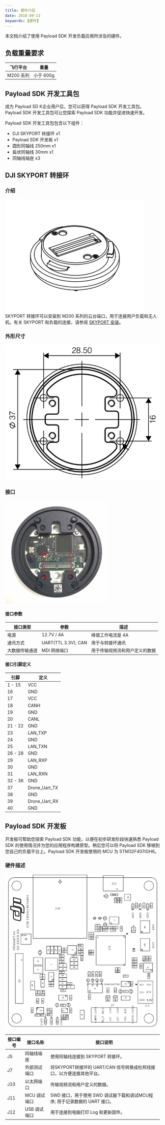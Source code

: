 ```yaml
---
title: 硬件介绍
date: 2018-09-13
keywords: [硬件]
---
```


本文档介绍了使用 Payload SDK 开发负载应用所涉及的硬件。

## 负载重量要求
<table id="t01">
  <thead>
    <tr>
      <th>飞行平台</th>
      <th>重量</th>
    </tr>
  </thead>
  <tbody>
    <tr>
      <td>M200 系列</td>
      <td>小于 600g</td>     
    </tr>
  </tbody>
</table>

## Payload SDK 开发工具包
成为 Payload SD K企业用户后，您可以获得 Payload SDK 开发工具包。Payload SDK 开发工具包可让您探索 Payload SDK 功能并促进快速开发。 

Payload SDK 开发工具包包含以下组件：

- DJI SKYPORT 转接环  x1
- Payload SDK 开发板  x1
- 圆形同轴线 250mm  x1
- 扁状同轴线 30mm  x1
- 同轴线端座  x3

## DJI SKYPORT 转接环
### 介绍
![](../images/introduction/hardware_introduction/psdk_adapter.png)
SKYPORT 转接环可以安装到 M200 系列的云台端口，用于连接用户负载和无人机。有关 SKYPORT 和负载的连接，请参阅 [SKYPORT 安装](../guide/adapter_install.html)。

### 外形尺寸
![](../images/introduction/hardware_introduction/psdk_adapter_size.png)

### 接口

![](../images/introduction/hardware_introduction/psdk_adapter_back.png)

#### 接口参数
<table id="t01">
  <thead>
    <tr>
      <th>接口类型</th>
      <th>参数</th>
      <th>描述</th>
    </tr>
  </thead>
  <tbody>
    <tr>
      <td>电源</th>
      <td>12.7V / 4A</td>
      <td>峰值工作电流是 4A</td>        
    </tr>
    <tr>
      <td>通讯方式</th>
      <td>UART(TTL 3.3V), CAN</td>
      <td>用于与转接环通讯</td>        
    </tr>
    <tr>
      <td>大数据传输通道</th>
      <td>MDI 网络端口</td>
      <td>用于传输视频流和用户定义的数据</td>        
    </tr>
  </tbody>
</table>

#### 接口引脚定义

<table id="t03">
  <thead>
    <tr>
      <th>引脚</th>
      <th>定义</th>
    </tr>
  </thead>
  <tbody>
    <tr>
      <td>1 - 15</td>
      <td>VCC</td>     
    </tr>
    <tr>
      <td>16</td>
      <td>GND</td>     
    </tr>
    <tr>
      <td>17</td>
      <td>VCC</td>     
    </tr>
    <tr>
      <td>18</td>
      <td>CANH</td>     
    </tr>
    <tr>
      <td>19</td>
      <td>GND</td>     
    </tr>
    <tr>
      <td>20</td>
      <td>CANL</td>     
    </tr>
    <tr>
      <td>21 - 22</td>
      <td>GND</td>     
    </tr>
    <tr>
      <td>23</td>
      <td>LAN_TXP</td>     
    </tr>
    <tr>
      <td>24</td>
      <td>GND</td>     
    </tr>
    <tr>
      <td>25</td>
      <td>LAN_TXN</td>     
    </tr>
    <tr>
      <td>26 - 28</td>
      <td>GND</td>     
    </tr>
    <tr>
      <td>29</td>
      <td>LAN_RXP</td>     
    </tr>
    <tr>
      <td>30</td>
      <td>GND</td>     
    </tr>
    <tr>
      <td>31</td>
      <td>LAN_RXN</td>     
    </tr>
    <tr>
      <td>32 - 36</td>
      <td>GND</td>     
    </tr>
    <tr>
      <td>37</td>
      <td>Drone_Uart_TX</td>     
    </tr>
    <tr>
      <td>38</td>
      <td>GND</td>     
    </tr>
    <tr>
      <td>39</td>
      <td>Drone_Uart_RX</td>     
    </tr>
    <tr>
      <td>40</td>
      <td>GND</td>     
    </tr>
  </tbody>
</table>

## Payload SDK 开发板
开发板可帮助您探索 Payload SDK 功能，以便在初步研发阶段快速熟悉 Payload SDK 的使用情况并为您的应用程序构建原型。稍后您可以将 Payload SDK 移植到您自己的负载平台上。Payload SDK 开发板使用的 MCU 为 STM32F407IGH6。

### 硬件描述
![](../images/introduction/hardware_introduction/psdk_demo_board_print.png)

<table id="t02">
  <thead>
    <tr>
      <th>接口编号</th>
      <th>接口名称</th>
      <th>接口说明</th>
    </tr>
  </thead>
  <tbody>
    <tr>
      <td>J5</th>
      <td>同轴线端座</td>
      <td>使用同轴线连接到 SKYPORT 转接环。</td>        
    </tr>
    <tr>
      <td>J7</th>
      <td>外部测试端口</td>
      <td>将SKYPORT转接环的 UART/CAN 信号转换成杜邦线接口，以方便连接其他平台。</td>        
    </tr>
    <tr>
      <td>J10</th>
      <td>以太网端口</td>
      <td>传输视频流和用户定义的数据。</td>        
    </tr>
    <tr>
      <td>J11</th>
      <td>MCU 调试端口</td>
      <td>SWD 接口，用于使用 SWD 调试器下载和调试MCU程序; 用于记录数据的 UART 接口。</td>        
    </tr>
    <tr>
      <td>J12</th>
      <td>USB 调试端口</td>
      <td>用于连接到电脑打印 Log 和更新固件。</td>        
    </tr>
  </tbody>
</table>
